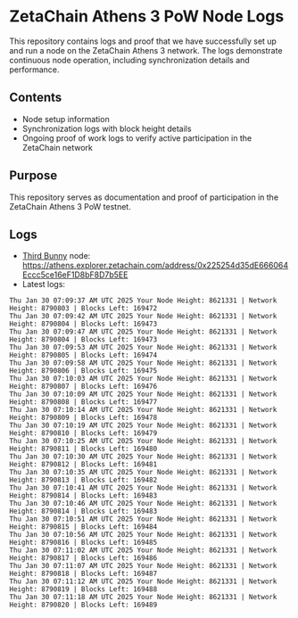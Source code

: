 # ZetaChain Athens 3 PoW Node Logs
This repository contains logs and proof that we have successfully set up and run a node on the ZetaChain Athens 3 network. The logs demonstrate continuous node operation, including synchronization details and performance.

## Contents
- Node setup information
- Synchronization logs with block height details
- Ongoing proof of work logs to verify active participation in the ZetaChain network

## Purpose
This repository serves as documentation and proof of participation in the ZetaChain Athens 3 PoW testnet.

## Logs

- [Third Bunny](https://thirdbunny.xyz/) node: https://athens.explorer.zetachain.com/address/0x225254d35dE666064Eccc5ce16eF1D8bF8D7b5EE
- Latest logs:
```
Thu Jan 30 07:09:37 AM UTC 2025 Your Node Height: 8621331 | Network Height: 8790803 | Blocks Left: 169472
Thu Jan 30 07:09:42 AM UTC 2025 Your Node Height: 8621331 | Network Height: 8790804 | Blocks Left: 169473
Thu Jan 30 07:09:47 AM UTC 2025 Your Node Height: 8621331 | Network Height: 8790804 | Blocks Left: 169473
Thu Jan 30 07:09:53 AM UTC 2025 Your Node Height: 8621331 | Network Height: 8790805 | Blocks Left: 169474
Thu Jan 30 07:09:58 AM UTC 2025 Your Node Height: 8621331 | Network Height: 8790806 | Blocks Left: 169475
Thu Jan 30 07:10:03 AM UTC 2025 Your Node Height: 8621331 | Network Height: 8790807 | Blocks Left: 169476
Thu Jan 30 07:10:09 AM UTC 2025 Your Node Height: 8621331 | Network Height: 8790808 | Blocks Left: 169477
Thu Jan 30 07:10:14 AM UTC 2025 Your Node Height: 8621331 | Network Height: 8790809 | Blocks Left: 169478
Thu Jan 30 07:10:19 AM UTC 2025 Your Node Height: 8621331 | Network Height: 8790810 | Blocks Left: 169479
Thu Jan 30 07:10:25 AM UTC 2025 Your Node Height: 8621331 | Network Height: 8790811 | Blocks Left: 169480
Thu Jan 30 07:10:30 AM UTC 2025 Your Node Height: 8621331 | Network Height: 8790812 | Blocks Left: 169481
Thu Jan 30 07:10:35 AM UTC 2025 Your Node Height: 8621331 | Network Height: 8790813 | Blocks Left: 169482
Thu Jan 30 07:10:41 AM UTC 2025 Your Node Height: 8621331 | Network Height: 8790814 | Blocks Left: 169483
Thu Jan 30 07:10:46 AM UTC 2025 Your Node Height: 8621331 | Network Height: 8790814 | Blocks Left: 169483
Thu Jan 30 07:10:51 AM UTC 2025 Your Node Height: 8621331 | Network Height: 8790815 | Blocks Left: 169484
Thu Jan 30 07:10:56 AM UTC 2025 Your Node Height: 8621331 | Network Height: 8790816 | Blocks Left: 169485
Thu Jan 30 07:11:02 AM UTC 2025 Your Node Height: 8621331 | Network Height: 8790817 | Blocks Left: 169486
Thu Jan 30 07:11:07 AM UTC 2025 Your Node Height: 8621331 | Network Height: 8790818 | Blocks Left: 169487
Thu Jan 30 07:11:12 AM UTC 2025 Your Node Height: 8621331 | Network Height: 8790819 | Blocks Left: 169488
Thu Jan 30 07:11:18 AM UTC 2025 Your Node Height: 8621331 | Network Height: 8790820 | Blocks Left: 169489
```
